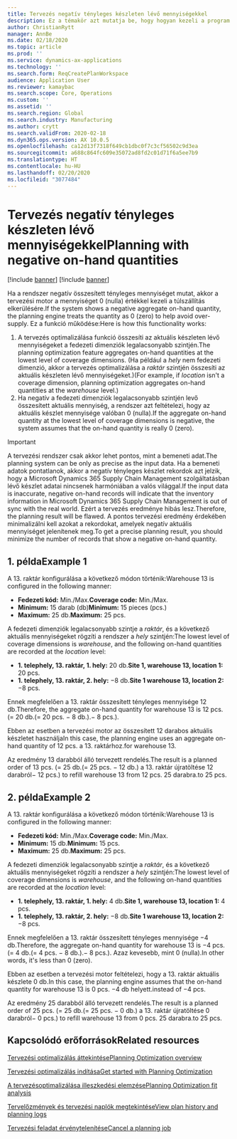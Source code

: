 ```yaml
---
title: Tervezés negatív tényleges készleten lévő mennyiségekkel
description: Ez a témakör azt mutatja be, hogy hogyan kezeli a program a negatív aktuális készletet a tervezés optimalizálása során.
author: ChristianRytt
manager: AnnBe
ms.date: 02/18/2020
ms.topic: article
ms.prod: ''
ms.service: dynamics-ax-applications
ms.technology: ''
ms.search.form: ReqCreatePlanWorkspace
audience: Application User
ms.reviewer: kamaybac
ms.search.scope: Core, Operations
ms.custom: ''
ms.assetid: ''
ms.search.region: Global
ms.search.industry: Manufacturing
ms.author: crytt
ms.search.validFrom: 2020-02-18
ms.dyn365.ops.version: AX 10.0.5
ms.openlocfilehash: ca12d13f7318f649cb1dbc0f7c3cf56502c9d3ea
ms.sourcegitcommit: a688c864fc609e35072ad8fd2c01d71f6a5ee7b9
ms.translationtype: HT
ms.contentlocale: hu-HU
ms.lasthandoff: 02/20/2020
ms.locfileid: "3077484"
---
```

# <a name="planning-with-negative-on-hand-quantities"></a><span data-ttu-id="ceda1-103">Tervezés negatív tényleges készleten lévő mennyiségekkel</span><span class="sxs-lookup"><span data-stu-id="ceda1-103">Planning with negative on-hand quantities</span></span>

[!include [banner](../../includes/preview-banner.md)]
[!include [banner](../../includes/banner.md)]

<span data-ttu-id="ceda1-104">Ha a rendszer negatív összesített tényleges mennyiséget mutat, akkor a tervezési motor a mennyiséget 0 (nulla) értékkel kezeli a túlszállítás elkerülésére.</span><span class="sxs-lookup"><span data-stu-id="ceda1-104">If the system shows a negative aggregate on-hand quantity, the planning engine treats the quantity as 0 (zero) to help avoid over-supply.</span></span> <span data-ttu-id="ceda1-105">Ez a funkció működése:</span><span class="sxs-lookup"><span data-stu-id="ceda1-105">Here is how this functionality works:</span></span>

1. <span data-ttu-id="ceda1-106">A tervezés optimalizálása funkció összesíti az aktuális készleten lévő mennyiségeket a fedezeti dimenziók legalacsonyabb szintjén.</span><span class="sxs-lookup"><span data-stu-id="ceda1-106">The planning optimization feature aggregates on-hand quantities at the lowest level of coverage dimensions.</span></span> <span data-ttu-id="ceda1-107">(Ha például a *hely* nem fedezeti dimenzió, akkor a tervezés optimalizálása a *raktár* szintjén összesíti az aktuális készleten lévő mennyiségeket.)</span><span class="sxs-lookup"><span data-stu-id="ceda1-107">(For example, if *location* isn't a coverage dimension, planning optimization aggregates on-hand quantities at the *warehouse* level.)</span></span>
1. <span data-ttu-id="ceda1-108">Ha negatív a fedezeti dimenziók legalacsonyabb szintjén levő összesített aktuális mennyiség, a rendszer azt feltételezi, hogy az aktuális készlet mennyisége valóban 0 (nulla).</span><span class="sxs-lookup"><span data-stu-id="ceda1-108">If the aggregate on-hand quantity at the lowest level of coverage dimensions is negative, the system assumes that the on-hand quantity is really 0 (zero).</span></span>

> [!IMPORTANT]
> <span data-ttu-id="ceda1-109">A tervezési rendszer csak akkor lehet pontos, mint a bemeneti adat.</span><span class="sxs-lookup"><span data-stu-id="ceda1-109">The planning system can be only as precise as the input data.</span></span> <span data-ttu-id="ceda1-110">Ha a bemeneti adatok pontatlanok, akkor a negatív tényleges készlet rekordok azt jelzik, hogy a Microsoft Dynamics 365 Supply Chain Management szolgáltatásban lévő készlet adatai nincsenek harmóniában a valós világgal.</span><span class="sxs-lookup"><span data-stu-id="ceda1-110">If the input data is inaccurate, negative on-hand records will indicate that the inventory information in Microsoft Dynamics 365 Supply Chain Management is out of sync with the real world.</span></span> <span data-ttu-id="ceda1-111">Ezért a tervezés eredménye hibás lesz.</span><span class="sxs-lookup"><span data-stu-id="ceda1-111">Therefore, the planning result will be flawed.</span></span> <span data-ttu-id="ceda1-112">A pontos tervezési eredmény érdekében minimalizálni kell azokat a rekordokat, amelyek negatív aktuális mennyiséget jelenítenek meg.</span><span class="sxs-lookup"><span data-stu-id="ceda1-112">To get a precise planning result, you should minimize the number of records that show a negative on-hand quantity.</span></span>

## <a name="example-1"></a><span data-ttu-id="ceda1-113">1. példa</span><span class="sxs-lookup"><span data-stu-id="ceda1-113">Example 1</span></span>

<span data-ttu-id="ceda1-114">A 13. raktár konfigurálása a következő módon történik:</span><span class="sxs-lookup"><span data-stu-id="ceda1-114">Warehouse 13 is configured in the following manner:</span></span>

- <span data-ttu-id="ceda1-115">**Fedezeti kód:** Min./Max.</span><span class="sxs-lookup"><span data-stu-id="ceda1-115">**Coverage code:** Min./Max.</span></span>
- <span data-ttu-id="ceda1-116">**Minimum:** 15 darab (db)</span><span class="sxs-lookup"><span data-stu-id="ceda1-116">**Minimum:** 15 pieces (pcs.)</span></span>
- <span data-ttu-id="ceda1-117">**Maximum:** 25 db.</span><span class="sxs-lookup"><span data-stu-id="ceda1-117">**Maximum:** 25 pcs.</span></span>

<span data-ttu-id="ceda1-118">A fedezeti dimenziók legalacsonyabb szintje a *raktár*, és a következő aktuális mennyiségeket rögzíti a rendszer a *hely* szintjén:</span><span class="sxs-lookup"><span data-stu-id="ceda1-118">The lowest level of coverage dimensions is *warehouse*, and the following on-hand quantities are recorded at the *location* level:</span></span>

- <span data-ttu-id="ceda1-119">**1. telephely, 13. raktár, 1. hely:** 20 db.</span><span class="sxs-lookup"><span data-stu-id="ceda1-119">**Site 1, warehouse 13, location 1:** 20 pcs.</span></span>
- <span data-ttu-id="ceda1-120">**1. telephely, 13. raktár, 2. hely:** &minus;8 db.</span><span class="sxs-lookup"><span data-stu-id="ceda1-120">**Site 1 warehouse 13, location 2:** &minus;8 pcs.</span></span>

<span data-ttu-id="ceda1-121">Ennek megfelelően a 13. raktár összesített tényleges mennyisége 12 db.</span><span class="sxs-lookup"><span data-stu-id="ceda1-121">Therefore, the aggregate on-hand quantity for warehouse 13 is 12 pcs.</span></span> <span data-ttu-id="ceda1-122">(= 20 db.</span><span class="sxs-lookup"><span data-stu-id="ceda1-122">(= 20 pcs.</span></span> <span data-ttu-id="ceda1-123">&minus; 8 db.).</span><span class="sxs-lookup"><span data-stu-id="ceda1-123">&minus; 8 pcs.).</span></span>

<span data-ttu-id="ceda1-124">Ebben az esetben a tervezési motor az összesített 12 darabos aktuális készletet használja</span><span class="sxs-lookup"><span data-stu-id="ceda1-124">In this case, the planning engine uses an aggregate on-hand quantity of 12 pcs.</span></span> <span data-ttu-id="ceda1-125">a 13. raktárhoz.</span><span class="sxs-lookup"><span data-stu-id="ceda1-125">for warehouse 13.</span></span>

<span data-ttu-id="ceda1-126">Az eredmény 13 darabból álló tervezett rendelés.</span><span class="sxs-lookup"><span data-stu-id="ceda1-126">The result is a planned order of 13 pcs.</span></span> <span data-ttu-id="ceda1-127">(= 25 db.</span><span class="sxs-lookup"><span data-stu-id="ceda1-127">(= 25 pcs.</span></span> <span data-ttu-id="ceda1-128">&minus; 12 db.) a 13. raktár újratöltése 12 darabról</span><span class="sxs-lookup"><span data-stu-id="ceda1-128">&minus; 12 pcs.) to refill warehouse 13 from 12 pcs.</span></span> <span data-ttu-id="ceda1-129">25 darabra.</span><span class="sxs-lookup"><span data-stu-id="ceda1-129">to 25 pcs.</span></span>

## <a name="example-2"></a><span data-ttu-id="ceda1-130">2. példa</span><span class="sxs-lookup"><span data-stu-id="ceda1-130">Example 2</span></span>

<span data-ttu-id="ceda1-131">A 13. raktár konfigurálása a következő módon történik:</span><span class="sxs-lookup"><span data-stu-id="ceda1-131">Warehouse 13 is configured in the following manner:</span></span>

- <span data-ttu-id="ceda1-132">**Fedezeti kód:** Min./Max.</span><span class="sxs-lookup"><span data-stu-id="ceda1-132">**Coverage code:** Min./Max.</span></span>
- <span data-ttu-id="ceda1-133">**Minimum:** 15 db.</span><span class="sxs-lookup"><span data-stu-id="ceda1-133">**Minimum:** 15 pcs.</span></span>
- <span data-ttu-id="ceda1-134">**Maximum:** 25 db.</span><span class="sxs-lookup"><span data-stu-id="ceda1-134">**Maximum:** 25 pcs.</span></span>

<span data-ttu-id="ceda1-135">A fedezeti dimenziók legalacsonyabb szintje a *raktár*, és a következő aktuális mennyiségeket rögzíti a rendszer a *hely* szintjén:</span><span class="sxs-lookup"><span data-stu-id="ceda1-135">The lowest level of coverage dimensions is *warehouse*, and the following on-hand quantities are recorded at the *location* level:</span></span>

- <span data-ttu-id="ceda1-136">**1. telephely, 13. raktár, 1. hely:** 4 db.</span><span class="sxs-lookup"><span data-stu-id="ceda1-136">**Site 1, warehouse 13, location 1:** 4 pcs.</span></span>
- <span data-ttu-id="ceda1-137">**1. telephely, 13. raktár, 2. hely:** &minus;8 db.</span><span class="sxs-lookup"><span data-stu-id="ceda1-137">**Site 1 warehouse 13, location 2:** &minus;8 pcs.</span></span>

<span data-ttu-id="ceda1-138">Ennek megfelelően a 13. raktár összesített tényleges mennyisége &minus;4 db.</span><span class="sxs-lookup"><span data-stu-id="ceda1-138">Therefore, the aggregate on-hand quantity for warehouse 13 is &minus;4 pcs.</span></span> <span data-ttu-id="ceda1-139">(= 4 db.</span><span class="sxs-lookup"><span data-stu-id="ceda1-139">(= 4 pcs.</span></span> <span data-ttu-id="ceda1-140">&minus; 8 db.).</span><span class="sxs-lookup"><span data-stu-id="ceda1-140">&minus; 8 pcs.).</span></span> <span data-ttu-id="ceda1-141">Azaz kevesebb, mint 0 (nulla).</span><span class="sxs-lookup"><span data-stu-id="ceda1-141">In other words, it's less than 0 (zero).</span></span>

<span data-ttu-id="ceda1-142">Ebben az esetben a tervezési motor feltételezi, hogy a 13. raktár aktuális készlete 0 db.</span><span class="sxs-lookup"><span data-stu-id="ceda1-142">In this case, the planning engine assumes that the on-hand quantity for warehouse 13 is 0 pcs.</span></span> <span data-ttu-id="ceda1-143">&minus;4 db helyett.</span><span class="sxs-lookup"><span data-stu-id="ceda1-143">instead of &minus;4 pcs.</span></span>

<span data-ttu-id="ceda1-144">Az eredmény 25 darabból álló tervezett rendelés.</span><span class="sxs-lookup"><span data-stu-id="ceda1-144">The result is a planned order of 25 pcs.</span></span> <span data-ttu-id="ceda1-145">(= 25 db.</span><span class="sxs-lookup"><span data-stu-id="ceda1-145">(= 25 pcs.</span></span> <span data-ttu-id="ceda1-146">&minus; 0 db.) a 13. raktár újratöltése 0 darabról</span><span class="sxs-lookup"><span data-stu-id="ceda1-146">&minus; 0 pcs.) to refill warehouse 13 from 0 pcs.</span></span> <span data-ttu-id="ceda1-147">25 darabra.</span><span class="sxs-lookup"><span data-stu-id="ceda1-147">to 25 pcs.</span></span>

## <a name="related-resources"></a><span data-ttu-id="ceda1-148">Kapcsolódó erőforrások</span><span class="sxs-lookup"><span data-stu-id="ceda1-148">Related resources</span></span>

[<span data-ttu-id="ceda1-149">Tervezési optimalizálás áttekintése</span><span class="sxs-lookup"><span data-stu-id="ceda1-149">Planning Optimization overview</span></span>](planning-optimization-overview.md)

[<span data-ttu-id="ceda1-150">Tervezési optimalizálás indítása</span><span class="sxs-lookup"><span data-stu-id="ceda1-150">Get started with Planning Optimization</span></span>](get-started.md)

[<span data-ttu-id="ceda1-151">A tervezésoptimalizálása illeszkedési elemzése</span><span class="sxs-lookup"><span data-stu-id="ceda1-151">Planning Optimization fit analysis</span></span>](planning-optimization-fit-analysis.md)

[<span data-ttu-id="ceda1-152">Tervelőzmények és tervezési naplók megtekintése</span><span class="sxs-lookup"><span data-stu-id="ceda1-152">View plan history and planning logs</span></span>](plan-history-logs.md)

[<span data-ttu-id="ceda1-153">Tervezési feladat érvénytelenítése</span><span class="sxs-lookup"><span data-stu-id="ceda1-153">Cancel a planning job</span></span>](cancel-planning-job.md)
